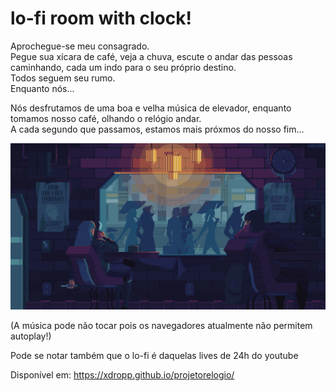 # lo-fi room with clock!

Aprochegue-se meu consagrado.<br>Pegue sua xícara de café, veja a chuva, escute o andar das pessoas caminhando, cada um indo para o seu próprio destino.
<br>Todos seguem seu rumo. <br>Enquanto nós...

Nós desfrutamos de uma boa e velha música de elevador, enquanto tomamos nosso café, olhando o relógio andar.<br>
A cada segundo que passamos, estamos mais próxmos do nosso fim...

<img src="lofi.gif" align="bottom" width="600">

(A música pode não tocar pois os navegadores atualmente não permitem autoplay!)

Pode se notar também que o lo-fi é daquelas lives de 24h do youtube


Disponível em: https://xdropp.github.io/projetorelogio/
